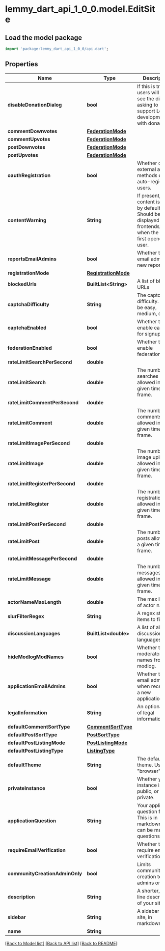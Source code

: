 # lemmy_dart_api_1_0_0.model.EditSite

## Load the model package
```dart
import 'package:lemmy_dart_api_1_0_0/api.dart';
```

## Properties
Name | Type | Description | Notes
------------ | ------------- | ------------- | -------------
**disableDonationDialog** | **bool** | If this is true, users will never see the dialog asking to support Lemmy development with donations. | [optional] 
**commentDownvotes** | [**FederationMode**](FederationMode.md) |  | [optional] 
**commentUpvotes** | [**FederationMode**](FederationMode.md) |  | [optional] 
**postDownvotes** | [**FederationMode**](FederationMode.md) |  | [optional] 
**postUpvotes** | [**FederationMode**](FederationMode.md) |  | [optional] 
**oauthRegistration** | **bool** | Whether or not external auth methods can auto-register users. | [optional] 
**contentWarning** | **String** | If present, nsfw content is visible by default. Should be displayed by frontends/clients when the site is first opened by a user. | [optional] 
**reportsEmailAdmins** | **bool** | Whether to email admins for new reports. | [optional] 
**registrationMode** | [**RegistrationMode**](RegistrationMode.md) |  | [optional] 
**blockedUrls** | **BuiltList&lt;String&gt;** | A list of blocked URLs | [optional] 
**captchaDifficulty** | **String** | The captcha difficulty. Can be easy, medium, or hard | [optional] 
**captchaEnabled** | **bool** | Whether to enable captchas for signups. | [optional] 
**federationEnabled** | **bool** | Whether to enable federation. | [optional] 
**rateLimitSearchPerSecond** | **double** |  | [optional] 
**rateLimitSearch** | **double** | The number of searches allowed in a given time frame. | [optional] 
**rateLimitCommentPerSecond** | **double** |  | [optional] 
**rateLimitComment** | **double** | The number of comments allowed in a given time frame. | [optional] 
**rateLimitImagePerSecond** | **double** |  | [optional] 
**rateLimitImage** | **double** | The number of image uploads allowed in a given time frame. | [optional] 
**rateLimitRegisterPerSecond** | **double** |  | [optional] 
**rateLimitRegister** | **double** | The number of registrations allowed in a given time frame. | [optional] 
**rateLimitPostPerSecond** | **double** |  | [optional] 
**rateLimitPost** | **double** | The number of posts allowed in a given time frame. | [optional] 
**rateLimitMessagePerSecond** | **double** |  | [optional] 
**rateLimitMessage** | **double** | The number of messages allowed in a given time frame. | [optional] 
**actorNameMaxLength** | **double** | The max length of actor names. | [optional] 
**slurFilterRegex** | **String** | A regex string of items to filter. | [optional] 
**discussionLanguages** | **BuiltList&lt;double&gt;** | A list of allowed discussion languages. | [optional] 
**hideModlogModNames** | **bool** | Whether to hide moderator names from the modlog. | [optional] 
**applicationEmailAdmins** | **bool** | Whether to email admins when receiving a new application. | [optional] 
**legalInformation** | **String** | An optional page of legal information | [optional] 
**defaultCommentSortType** | [**CommentSortType**](CommentSortType.md) |  | [optional] 
**defaultPostSortType** | [**PostSortType**](PostSortType.md) |  | [optional] 
**defaultPostListingMode** | [**PostListingMode**](PostListingMode.md) |  | [optional] 
**defaultPostListingType** | [**ListingType**](ListingType.md) |  | [optional] 
**defaultTheme** | **String** | The default theme. Usually \"browser\" | [optional] 
**privateInstance** | **bool** | Whether your instance is public, or private. | [optional] 
**applicationQuestion** | **String** | Your application question form. This is in markdown, and can be many questions. | [optional] 
**requireEmailVerification** | **bool** | Whether to require email verification. | [optional] 
**communityCreationAdminOnly** | **bool** | Limits community creation to admins only. | [optional] 
**description** | **String** | A shorter, one line description of your site. | [optional] 
**sidebar** | **String** | A sidebar for the site, in markdown. | [optional] 
**name** | **String** |  | [optional] 

[[Back to Model list]](../README.md#documentation-for-models) [[Back to API list]](../README.md#documentation-for-api-endpoints) [[Back to README]](../README.md)


